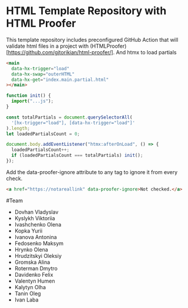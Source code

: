 # HTML Template Repository with HTML Proofer

This template repository includes preconfigured GitHub Action that will validate html files in a project with (HTMLProofer)[https://github.com/gjtorikian/html-proofer/].
And htmx to load partials

```html
<main
  data-hx-trigger="load"
  data-hx-swap="outerHTML"
  data-hx-get="index.main.partial.html"
></main>
```

```js
function init() {
  import("...js");
}

const totalPartials = document.querySelectorAll(
  '[hx-trigger="load"], [data-hx-trigger="load"]'
).length;
let loadedPartialsCount = 0;

document.body.addEventListener("htmx:afterOnLoad", () => {
  loadedPartialsCount++;
  if (loadedPartialsCount === totalPartials) init();
});
```

Add the data-proofer-ignore attribute to any tag to ignore it from every check.

```html
<a href="https://notareallink" data-proofer-ignore>Not checked.</a>
```

#Team

- Dovhan Vladyslav
- Kyslykh Viktoriia
- Ivashchenko Olena
- Kopka Yurii
- Ivanova Antonina
- Fedosenko Maksym
- Hrynko Olena
- Hrudzitskyi Oleksiy
- Gromska Alina
- Roterman Dmytro
- Davidenko Felix
- Valentyn Humen
- Kalytyn Olha
- Tanin Oleg
- Ivan Laba
